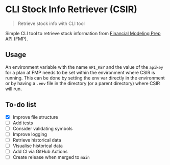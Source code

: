 # CLI Stock Info Retriever (CSIR)

> Retrieve stock info with CLI tool

Simple CLI tool to retrieve stock information from
[Financial Modeling Prep API](https://site.financialmodelingprep.com/developer)
(FMP).

## Usage

An environment variable with the name `API_KEY` and the value of the `apikey`
for a plan at FMP needs to be set within the environment where
CSIR is running. This can be done by setting the env var directly in the
environment or by having a `.env` file in the directory (or a parent directory)
where CSIR will run.

## To-do list

- [x] Improve file structure
- [ ] Add tests
- [ ] Consider validating symbols
- [ ] Improve logging
- [ ] Retrieve historical data
- [ ] Visualise historical data
- [ ] Add CI via GitHub Actions
- [ ] Create release when merged to `main`

